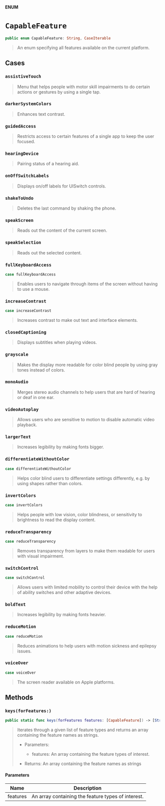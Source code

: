 **ENUM**

# `CapableFeature`

```swift
public enum CapableFeature: String, CaseIterable
```

> An enum specifying all features available on the current platform.

## Cases
### `assistiveTouch`

> Menu that helps people with motor skill impairments to do certain actions or gestures by using a single tap.

### `darkerSystemColors`

> Enhances text contrast.

### `guidedAccess`

> Restricts access to certain features of a single app to keep the user focused.

### `hearingDevice`

> Pairing status of a hearing aid.

### `onOffSwitchLabels`

> Displays on/off labels for UISwitch controls.

### `shakeToUndo`

> Deletes the last command by shaking the phone.

### `speakScreen`

> Reads out the content of the current screen.

### `speakSelection`

> Reads out the selected content.

### `fullKeyboardAccess`

```swift
case fullKeyboardAccess
```

> Enables users to navigate through items of the screen without having to use a mouse.

### `increaseContrast`

```swift
case increaseContrast
```

> Increases contrast to make out text and interface elements.

### `closedCaptioning`

> Displays subtitles when playing videos.

### `grayscale`

> Makes the display more readable for color blind people by using gray tones instead of colors.

### `monoAudio`

> Merges stereo audio channels to help users that are hard of hearing or deaf in one ear.

### `videoAutoplay`

> Allows users who are sensitive to motion to disable automatic video playback.

### `largerText`

> Increases legibility by making fonts bigger.

### `differentiateWithoutColor`

```swift
case differentiateWithoutColor
```

> Helps color blind users to differentiate settings differently, e.g. by using shapes rather than colors.

### `invertColors`

```swift
case invertColors
```

> Helps people with low vision, color blindness, or sensitivity to brightness to read the display content.

### `reduceTransparency`

```swift
case reduceTransparency
```

> Removes transparency from layers to make them readable for users with visual impairment.

### `switchControl`

```swift
case switchControl
```

> Allows users with limited mobility to control their device with the help of ability switches and other adaptive devices.

### `boldText`

> Increases legibility by making fonts heavier.

### `reduceMotion`

```swift
case reduceMotion
```

> Reduces animations to help users with motion sickness and epilepsy issues.

### `voiceOver`

```swift
case voiceOver
```

> The screen reader available on Apple platforms.

## Methods
### `keys(forFeatures:)`

```swift
public static func keys(forFeatures features: [CapableFeature]) -> [String]
```

> Iterates through a given list of feature types and returns an array containing the feature names as strings.
>
> - Parameters:
>    - features: An array containing the feature types of interest.
>
> - Returns: An array containing the feature names as strings

#### Parameters

| Name | Description |
| ---- | ----------- |
| features | An array containing the feature types of interest. |